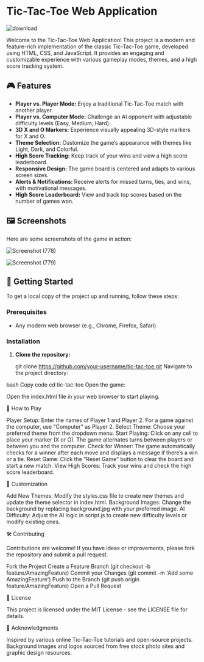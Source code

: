 # Tic-Tac-Toe Web Application
![download](https://github.com/user-attachments/assets/cf82658c-f56d-488d-ba63-45310d4e854f)


Welcome to the Tic-Tac-Toe Web Application! This project is a modern and feature-rich implementation of the classic Tic-Tac-Toe game, developed using HTML, CSS, and JavaScript. It provides an engaging and customizable experience with various gameplay modes, themes, and a high score tracking system.

## 🎮 Features

- **Player vs. Player Mode:** Enjoy a traditional Tic-Tac-Toe match with another player.
- **Player vs. Computer Mode:** Challenge an AI opponent with adjustable difficulty levels (Easy, Medium, Hard).
- **3D X and O Markers:** Experience visually appealing 3D-style markers for X and O.
- **Theme Selection:** Customize the game’s appearance with themes like Light, Dark, and Colorful.
- **High Score Tracking:** Keep track of your wins and view a high score leaderboard.
- **Responsive Design:** The game board is centered and adapts to various screen sizes.
- **Alerts & Notifications:** Receive alerts for missed turns, ties, and wins, with motivational messages.
- **High Score Leaderboard:** View and track top scores based on the number of games won.

## 🖼️ Screenshots

Here are some screenshots of the game in action:

![Screenshot (778)](https://github.com/user-attachments/assets/b2ea5af5-b7dc-4178-8e99-bce5f3811cb7)

![Screenshot (779)](https://github.com/user-attachments/assets/8a2359dc-42d6-4ca0-af2e-b80131ba6d61)


## 🚀 Getting Started

To get a local copy of the project up and running, follow these steps:

### Prerequisites

- Any modern web browser (e.g., Chrome, Firefox, Safari)

### Installation

1. **Clone the repository:**

   git clone https://github.com/your-username/tic-tac-toe.git
Navigate to the project directory:

bash
Copy code
cd tic-tac-toe
Open the game:

Open the index.html file in your web browser to start playing.

📖 How to Play

Player Setup: Enter the names of Player 1 and Player 2. For a game against the computer, use "Computer" as Player 2.
Select Theme: Choose your preferred theme from the dropdown menu.
Start Playing: Click on any cell to place your marker (X or O). The game alternates turns between players or between you and the computer.
Check for Winner: The game automatically checks for a winner after each move and displays a message if there’s a win or a tie.
Reset Game: Click the "Reset Game" button to clear the board and start a new match.
View High Scores: Track your wins and check the high score leaderboard.


🎨 Customization

Add New Themes: Modify the styles.css file to create new themes and update the theme selector in index.html.
Background Images: Change the background by replacing background.jpg with your preferred image.
AI Difficulty: Adjust the AI logic in script.js to create new difficulty levels or modify existing ones.

🛠️ Contributing

Contributions are welcome! If you have ideas or improvements, please fork the repository and submit a pull request.

Fork the Project
Create a Feature Branch (git checkout -b feature/AmazingFeature)
Commit your Changes (git commit -m 'Add some AmazingFeature')
Push to the Branch (git push origin feature/AmazingFeature)
Open a Pull Request

📄 License

This project is licensed under the MIT License - see the LICENSE file for details.

📝 Acknowledgments

Inspired by various online Tic-Tac-Toe tutorials and open-source projects.
Background images and logos sourced from free stock photo sites and graphic design resources.
